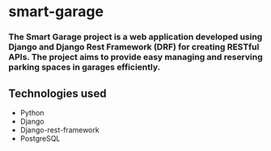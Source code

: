 # smart-garage
### The Smart Garage project is a web application developed using Django and Django Rest Framework (DRF) for creating RESTful APIs. The project aims to provide easy managing and reserving parking spaces in garages efficiently.

## Technologies used
- Python
- Django
- Django-rest-framework
- PostgreSQL
